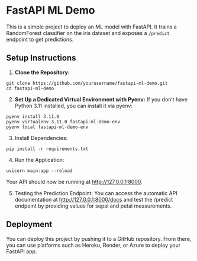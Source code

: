 # FastAPI ML Demo

This is a simple project to deploy an ML model with FastAPI. It trains a RandomForest classifier on the iris dataset and exposes a `/predict` endpoint to get predictions.

## Setup Instructions

1. **Clone the Repository:**
```
git clone https://github.com/yourusername/fastapi-ml-demo.git
cd fastapi-ml-demo
```

2. **Set Up a Dedicated Virtual Environment with Pyenv:**
If you don’t have Python 3.11 installed, you can install it via pyenv:
```
pyenv install 3.11.0
pyenv virtualenv 3.11.0 fastapi-ml-demo-env
pyenv local fastapi-ml-demo-env
```

3.	Install Dependencies:
```
pip install -r requirements.txt
```

4.	Run the Application:
```
uvicorn main:app --reload
```
Your API should now be running at http://127.0.0.1:8000.


5.	Testing the Prediction Endpoint:
You can access the automatic API documentation at http://127.0.0.1:8000/docs and test the /predict endpoint by providing values for sepal and petal measurements.


## Deployment

You can deploy this project by pushing it to a GitHub repository. From there, you can use platforms such as Heroku, Render, or Azure to deploy your FastAPI app.
